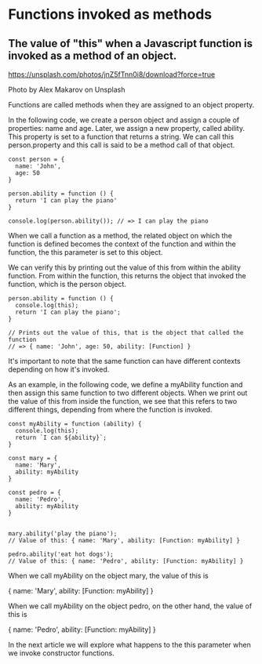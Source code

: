 # Functions invoked as methods
## The value of "this" when a Javascript function is invoked as a method of an object.



https://unsplash.com/photos/jnZ5fTnn0i8/download?force=true

Photo by Alex Makarov on Unsplash




Functions are called methods when they are assigned to an object property.

In the following code, we create a person object and assign a couple of properties: name and age.
Later, we assign a new property, called ability.  This property is set to a function that returns a string.
We can call this person.property and this call is said to be a method call of that object.

```
const person = {
  name: 'John',
  age: 50
}

person.ability = function () {
  return 'I can play the piano'
}

console.log(person.ability()); // => I can play the piano
```

When we call a function as a method, the related object on which the function is defined becomes the context of the function and within the function, the this parameter is set to this object.

We can verify this by printing out the value of this from within the ability function. From within the function, this returns the object that invoked the function, which is the person object. 

```
person.ability = function () {
  console.log(this);  
  return 'I can play the piano';
}

// Prints out the value of this, that is the object that called the function
// => { name: 'John', age: 50, ability: [Function] }
```

It's important to note that the same function can have different contexts depending on how it's invoked.

As an example, in the following code, we define a myAbility function and then assign this same function to two different objects.
When we print out the value of this  from inside the function, we see that this refers to two different things, depending from where the function is invoked.

```
const myAbility = function (ability) {
  console.log(this);
  return `I can ${ability}`;
}

const mary = {
  name: 'Mary',
  ability: myAbility
}

const pedro = {
  name: 'Pedro',
  ability: myAbility
}


mary.ability('play the piano');
// Value of this: { name: 'Mary', ability: [Function: myAbility] }

pedro.ability('eat hot dogs');
// Value of this: { name: 'Pedro', ability: [Function: myAbility] }

```

When we call myAbility on the object mary, the value of this is

{ name: 'Mary', ability: [Function: myAbility] }


When we call myAbility on the object pedro, on the other hand, the value of this is

{ name: 'Pedro', ability: [Function: myAbility] }

In the next article we will explore what happens to the this parameter when we invoke constructor functions.


